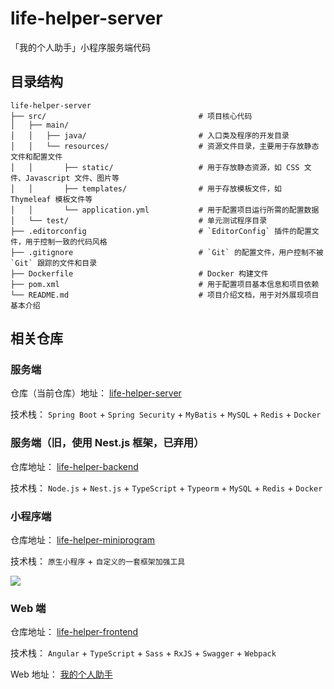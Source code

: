 # life-helper-server

「我的个人助手」小程序服务端代码

## 目录结构

```
life-helper-server
├── src/                                  # 项目核心代码
│   ├── main/
│   │   ├── java/                         # 入口类及程序的开发目录
│   │   └── resources/                    # 资源文件目录，主要用于存放静态文件和配置文件
│   │       ├── static/                   # 用于存放静态资源，如 CSS 文件、Javascript 文件、图片等
│   │       ├── templates/                # 用于存放模板文件，如 Thymeleaf 模板文件等
│   │       └── application.yml           # 用于配置项目运行所需的配置数据
│   └── test/                             # 单元测试程序目录
├── .editorconfig                         # `EditorConfig` 插件的配置文件，用于控制一致的代码风格
├── .gitignore                            # `Git` 的配置文件，用户控制不被 `Git` 跟踪的文件和目录
├── Dockerfile                            # Docker 构建文件
├── pom.xml                               # 用于配置项目基本信息和项目依赖
└── README.md                             # 项目介绍文档，用于对外展现项目基本介绍

```

## 相关仓库

### 服务端

仓库（当前仓库）地址： [life-helper-server](https://github.com/inlym/life-helper-server)

技术栈： `Spring Boot` + `Spring Security` + `MyBatis` + `MySQL` + `Redis` + `Docker`

### 服务端（旧，使用 Nest.js 框架，已弃用）

仓库地址： [life-helper-backend](https://github.com/inlym/life-helper-backend)

技术栈： `Node.js` + `Nest.js` + `TypeScript` + `Typeorm` + `MySQL` + `Redis` + `Docker`

### 小程序端

仓库地址： [life-helper-miniprogram](https://github.com/inlym/life-helper-miniprogram)

技术栈： `原生小程序` + `自定义的一套框架加强工具`

![](https://img.inlym.com/ed5676d20f6243328c2e89a1403e4ff0.jpg)

### Web 端

仓库地址： [life-helper-frontend](https://github.com/inlym/life-helper-frontend)

技术栈： `Angular` + `TypeScript` + `Sass` + `RxJS` + `Swagger` + `Webpack`

Web 地址： [我的个人助手](https://www.lifehelper.com.cn/)

